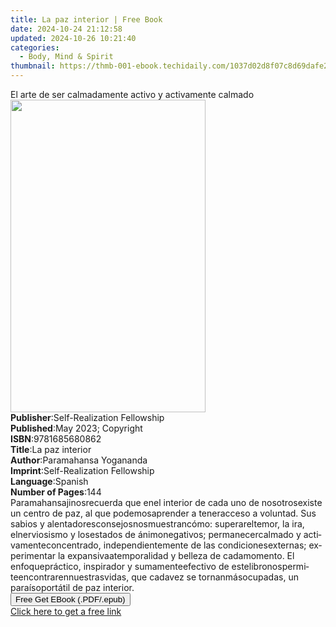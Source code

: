 ```yaml
---
title: La paz interior | Free Book
date: 2024-10-24 21:12:58
updated: 2024-10-26 10:21:40
categories:
  - Body, Mind & Spirit
thumbnail: https://thmb-001-ebook.techidaily.com/1037d02d8f07c8d69dafe247e2c92ee326070fe41130a9c6f36d89b7032beb0a.jpg
---
```

<main id="book-container">
  <div class="flex flex-col">
    <div class="book-brief flex-1 py-6 px-4 sm:p-6 md:py-10 md:px-8">
      <!-- brief-->
      <div class="book-brief-main">
        El arte de ser calmadamente activo y activamente calmado
      </div>
    </div>
    <div
      class="book-meta-info flex-1 grid gap-4 col-start-1 col-end-3 row-start-1 sm:mb-6 sm:grid-cols-4 lg:gap-6 lg:col-start-2 lg:row-end-6 lg:row-span-6 lg:mb-0"
    >
      <div
        class="book-meta-info-left place-content-center mt-4 p-4 text-sm leading-6 col-start-2 col-span-2 dark:text-slate-400"
      >
        <img
          class="w-full h-500 object-cover rounded-lg sm:h-255 sm:col-span-2 lg:col-span-full"
          src="https://img-001-ebook.techidaily.com/53d24611819a703d9e2a6f447ed182ecb47981eaf74ce769acd2fc2612a83823.jpg"
          alt=""
          width="312"
          height="500"
        />
      </div>
      <div
        class="book-meta-info-right mt-2 col-start-1 row-start-2 col-span-3 self-center"
      >
        <!-- meta data  -->
        <div class="flex flex-col px-4 md:px-8">
          <div class="flex-1">
            <strong>Publisher</strong>:<span class="px-2"
              >Self-Realization Fellowship</span
            >
          </div>
          <div class="flex-1">
            <strong>Published</strong>:<span class="px-2"
              >May 2023; Copyright</span
            >
          </div>
          <div class="flex-1">
            <strong>ISBN</strong>:<span class="px-2">9781685680862</span>
          </div>
          <div class="flex-1">
            <strong>Title</strong>:<span class="px-2">La paz interior</span>
          </div>
          <div class="flex-1">
            <strong>Author</strong>:<span class="px-2"
              >Paramahansa Yogananda</span
            >
          </div>
          <div class="flex-1">
            <strong>Imprint</strong>:<span class="px-2"
              >Self-Realization Fellowship</span
            >
          </div>
          <div class="flex-1">
            <strong>Language</strong>:<span class="px-2">Spanish</span>
          </div>
          <div class="flex-1">
            <strong>Number of Pages</strong>:<span class="px-2">144</span>
          </div>
        </div>
      </div>
    </div>
    <div class="book-description flex-1 py-6 px-4 sm:p-6 md:py-10 md:px-8">
      <div class="book-description-main">
        <div accordion-content="" id="description">
          <span lang="EN-US" class="TextRun SCXW108232797 BCX4"
            ><span
              class="NormalTextRun SpellingErrorV2Themed SCXW108232797 BCX4"
              >Paramahansaji</span
            ><span class="NormalTextRun SCXW108232797 BCX4"></span
            ><span
              class="NormalTextRun SpellingErrorV2Themed SCXW108232797 BCX4"
              >nos</span
            ><span class="NormalTextRun SCXW108232797 BCX4"></span
            ><span
              class="NormalTextRun SpellingErrorV2Themed SCXW108232797 BCX4"
              >recuerda</span
            ><span class="NormalTextRun SCXW108232797 BCX4"> que </span
            ><span
              class="NormalTextRun SpellingErrorV2Themed SCXW108232797 BCX4"
              >en</span
            ><span class="NormalTextRun SCXW108232797 BCX4"></span
            ><span
              class="NormalTextRun SpellingErrorV2Themed SCXW108232797 BCX4"
              >el</span
            ><span class="NormalTextRun SCXW108232797 BCX4"> interior de </span
            ><span
              class="NormalTextRun SpellingErrorV2Themed SCXW108232797 BCX4"
              >cada</span
            ><span class="NormalTextRun SCXW108232797 BCX4"> uno de </span
            ><span
              class="NormalTextRun SpellingErrorV2Themed SCXW108232797 BCX4"
              >nosotros</span
            ><span class="NormalTextRun SCXW108232797 BCX4"></span
            ><span
              class="NormalTextRun SpellingErrorV2Themed SCXW108232797 BCX4"
              >existe</span
            ><span class="NormalTextRun SCXW108232797 BCX4"> un </span
            ><span
              class="NormalTextRun SpellingErrorV2Themed SCXW108232797 BCX4"
              >centro</span
            ><span class="NormalTextRun SCXW108232797 BCX4"> de </span
            ><span
              class="NormalTextRun SpellingErrorV2Themed SCXW108232797 BCX4"
              >paz</span
            ><span class="NormalTextRun SCXW108232797 BCX4">, al que </span
            ><span
              class="NormalTextRun SpellingErrorV2Themed SCXW108232797 BCX4"
              >podemos</span
            ><span class="NormalTextRun SCXW108232797 BCX4"></span
            ><span
              class="NormalTextRun SpellingErrorV2Themed SCXW108232797 BCX4"
              >aprender</span
            ><span class="NormalTextRun SCXW108232797 BCX4"> a </span
            ><span
              class="NormalTextRun SpellingErrorV2Themed SCXW108232797 BCX4"
              >tener</span
            ><span class="NormalTextRun SCXW108232797 BCX4"></span
            ><span
              class="NormalTextRun SpellingErrorV2Themed SCXW108232797 BCX4"
              >acceso</span
            ><span class="NormalTextRun SCXW108232797 BCX4"> a </span
            ><span
              class="NormalTextRun SpellingErrorV2Themed SCXW108232797 BCX4"
              >voluntad</span
            ><span class="NormalTextRun SCXW108232797 BCX4">. Sus </span
            ><span
              class="NormalTextRun SpellingErrorV2Themed SCXW108232797 BCX4"
              >sabios</span
            ><span class="NormalTextRun SCXW108232797 BCX4"> y </span
            ><span
              class="NormalTextRun SpellingErrorV2Themed SCXW108232797 BCX4"
              >alentadores</span
            ><span class="NormalTextRun SCXW108232797 BCX4"></span
            ><span
              class="NormalTextRun SpellingErrorV2Themed SCXW108232797 BCX4"
              >consejos</span
            ><span class="NormalTextRun SCXW108232797 BCX4"></span
            ><span
              class="NormalTextRun SpellingErrorV2Themed SCXW108232797 BCX4"
              >nos</span
            ><span class="NormalTextRun SCXW108232797 BCX4"></span
            ><span
              class="NormalTextRun SpellingErrorV2Themed SCXW108232797 BCX4"
              >muestran</span
            ><span class="NormalTextRun SCXW108232797 BCX4"></span
            ><span
              class="NormalTextRun SpellingErrorV2Themed SCXW108232797 BCX4"
              >cómo</span
            ><span class="NormalTextRun SCXW108232797 BCX4">: </span
            ><span
              class="NormalTextRun SpellingErrorV2Themed SCXW108232797 BCX4"
              >superar</span
            ><span class="NormalTextRun SCXW108232797 BCX4"></span
            ><span
              class="NormalTextRun SpellingErrorV2Themed SCXW108232797 BCX4"
              >el</span
            ><span class="NormalTextRun SCXW108232797 BCX4"></span
            ><span
              class="NormalTextRun SpellingErrorV2Themed SCXW108232797 BCX4"
              >temor</span
            ><span class="NormalTextRun SCXW108232797 BCX4">, la </span
            ><span
              class="NormalTextRun SpellingErrorV2Themed SCXW108232797 BCX4"
              >ira</span
            ><span class="NormalTextRun SCXW108232797 BCX4">, </span
            ><span
              class="NormalTextRun SpellingErrorV2Themed SCXW108232797 BCX4"
              >el</span
            ><span class="NormalTextRun SCXW108232797 BCX4"></span
            ><span
              class="NormalTextRun SpellingErrorV2Themed SCXW108232797 BCX4"
              >nerviosismo</span
            ><span class="NormalTextRun SCXW108232797 BCX4"> y </span
            ><span
              class="NormalTextRun SpellingErrorV2Themed SCXW108232797 BCX4"
              >los</span
            ><span class="NormalTextRun SCXW108232797 BCX4"></span
            ><span
              class="NormalTextRun SpellingErrorV2Themed SCXW108232797 BCX4"
              >estados</span
            ><span class="NormalTextRun SCXW108232797 BCX4"> de </span
            ><span
              class="NormalTextRun SpellingErrorV2Themed SCXW108232797 BCX4"
              >ánimo</span
            ><span class="NormalTextRun SCXW108232797 BCX4"></span
            ><span
              class="NormalTextRun SpellingErrorV2Themed SCXW108232797 BCX4"
              >negativos</span
            ><span class="NormalTextRun SCXW108232797 BCX4">; </span
            ><span
              class="NormalTextRun SpellingErrorV2Themed SCXW108232797 BCX4"
              >permanecer</span
            ><span class="NormalTextRun SCXW108232797 BCX4"></span
            ><span
              class="NormalTextRun SpellingErrorV2Themed SCXW108232797 BCX4"
              >calmado</span
            ><span class="NormalTextRun SCXW108232797 BCX4"> y </span
            ><span
              class="NormalTextRun SpellingErrorV2Themed SCXW108232797 BCX4"
              >activamente</span
            ><span class="NormalTextRun SCXW108232797 BCX4"></span
            ><span
              class="NormalTextRun SpellingErrorV2Themed SCXW108232797 BCX4"
              >concentrado</span
            ><span class="NormalTextRun SCXW108232797 BCX4">, </span
            ><span
              class="NormalTextRun SpellingErrorV2Themed SCXW108232797 BCX4"
              >independientemente</span
            ><span class="NormalTextRun SCXW108232797 BCX4"> de las </span
            ><span
              class="NormalTextRun SpellingErrorV2Themed SCXW108232797 BCX4"
              >condiciones</span
            ><span class="NormalTextRun SCXW108232797 BCX4"></span
            ><span
              class="NormalTextRun SpellingErrorV2Themed SCXW108232797 BCX4"
              >externas</span
            ><span class="NormalTextRun SCXW108232797 BCX4">; </span
            ><span
              class="NormalTextRun SpellingErrorV2Themed SCXW108232797 BCX4"
              >experimentar</span
            ><span class="NormalTextRun SCXW108232797 BCX4"> la </span
            ><span
              class="NormalTextRun SpellingErrorV2Themed SCXW108232797 BCX4"
              >expansiva</span
            ><span class="NormalTextRun SCXW108232797 BCX4"></span
            ><span
              class="NormalTextRun SpellingErrorV2Themed SCXW108232797 BCX4"
              >atemporalidad</span
            ><span class="NormalTextRun SCXW108232797 BCX4"> y </span
            ><span
              class="NormalTextRun SpellingErrorV2Themed SCXW108232797 BCX4"
              >belleza</span
            ><span class="NormalTextRun SCXW108232797 BCX4"> de </span
            ><span
              class="NormalTextRun SpellingErrorV2Themed SCXW108232797 BCX4"
              >cada</span
            ><span class="NormalTextRun SCXW108232797 BCX4"></span
            ><span
              class="NormalTextRun SpellingErrorV2Themed SCXW108232797 BCX4"
              >momento</span
            ><span class="NormalTextRun SCXW108232797 BCX4">. El </span
            ><span
              class="NormalTextRun SpellingErrorV2Themed SCXW108232797 BCX4"
              >enfoque</span
            ><span class="NormalTextRun SCXW108232797 BCX4"></span
            ><span
              class="NormalTextRun SpellingErrorV2Themed SCXW108232797 BCX4"
              >práctico</span
            ><span class="NormalTextRun SCXW108232797 BCX4">, </span
            ><span
              class="NormalTextRun SpellingErrorV2Themed SCXW108232797 BCX4"
              >inspirador</span
            ><span class="NormalTextRun SCXW108232797 BCX4"> y </span
            ><span
              class="NormalTextRun SpellingErrorV2Themed SCXW108232797 BCX4"
              >sumamente</span
            ><span class="NormalTextRun SCXW108232797 BCX4"></span
            ><span
              class="NormalTextRun SpellingErrorV2Themed SCXW108232797 BCX4"
              >efectivo</span
            ><span class="NormalTextRun SCXW108232797 BCX4"> de </span
            ><span
              class="NormalTextRun SpellingErrorV2Themed SCXW108232797 BCX4"
              >este</span
            ><span class="NormalTextRun SCXW108232797 BCX4"></span
            ><span
              class="NormalTextRun SpellingErrorV2Themed SCXW108232797 BCX4"
              >libro</span
            ><span class="NormalTextRun SCXW108232797 BCX4"></span
            ><span
              class="NormalTextRun SpellingErrorV2Themed SCXW108232797 BCX4"
              >nos</span
            ><span class="NormalTextRun SCXW108232797 BCX4"></span
            ><span
              class="NormalTextRun SpellingErrorV2Themed SCXW108232797 BCX4"
              >permite</span
            ><span class="NormalTextRun SCXW108232797 BCX4"></span
            ><span
              class="NormalTextRun SpellingErrorV2Themed SCXW108232797 BCX4"
              >encontrar</span
            ><span class="NormalTextRun SCXW108232797 BCX4"></span
            ><span
              class="NormalTextRun SpellingErrorV2Themed SCXW108232797 BCX4"
              >en</span
            ><span class="NormalTextRun SCXW108232797 BCX4"></span
            ><span
              class="NormalTextRun SpellingErrorV2Themed SCXW108232797 BCX4"
              >nuestras</span
            ><span class="NormalTextRun SCXW108232797 BCX4"></span
            ><span
              class="NormalTextRun SpellingErrorV2Themed SCXW108232797 BCX4"
              >vidas</span
            ><span class="NormalTextRun SCXW108232797 BCX4">, que </span
            ><span
              class="NormalTextRun SpellingErrorV2Themed SCXW108232797 BCX4"
              >cada</span
            ><span class="NormalTextRun SCXW108232797 BCX4"></span
            ><span
              class="NormalTextRun SpellingErrorV2Themed SCXW108232797 BCX4"
              >vez</span
            ><span class="NormalTextRun SCXW108232797 BCX4"> se </span
            ><span
              class="NormalTextRun SpellingErrorV2Themed SCXW108232797 BCX4"
              >tornan</span
            ><span class="NormalTextRun SCXW108232797 BCX4"></span
            ><span
              class="NormalTextRun SpellingErrorV2Themed SCXW108232797 BCX4"
              >más</span
            ><span class="NormalTextRun SCXW108232797 BCX4"></span
            ><span
              class="NormalTextRun SpellingErrorV2Themed SCXW108232797 BCX4"
              >ocupadas</span
            ><span class="NormalTextRun SCXW108232797 BCX4">, un </span
            ><span
              class="NormalTextRun SpellingErrorV2Themed SCXW108232797 BCX4"
              >paraíso</span
            ><span class="NormalTextRun SCXW108232797 BCX4"></span
            ><span
              class="NormalTextRun SpellingErrorV2Themed SCXW108232797 BCX4"
              >portátil</span
            ><span class="NormalTextRun SCXW108232797 BCX4"> de </span
            ><span
              class="NormalTextRun SpellingErrorV2Themed SCXW108232797 BCX4"
              >paz</span
            ><span class="NormalTextRun SCXW108232797 BCX4">
              interior.</span
            ></span
          ><span class="EOP SCXW108232797 BCX4">&nbsp;</span>
        </div>
      </div>
    </div>
    <div class="book-excerpts flex-1 py-6 px-4 sm:p-6 md:py-10 md:px-8"></div>
    <div
      class="book-about-author flex-1 py-6 px-4 sm:p-6 md:py-10 md:px-8"
    ></div>
    <div class="book-free-get flex-1 py-6 px-4 sm:p-6 md:py-10 md:px-8">
      <button
        id="btn-free-get"
        class="bg-blue-500 hover:bg-blue-700 text-white font-bold py-2 px-4 rounded"
      >
        Free Get EBook (.PDF/.epub)
      </button>
      <div id="countdown-display" class="px-2 text-lg mt-2"></div>
      <a
        id="free-link"
        class="hidden bg-blue-500 hover:bg-blue-700 text-white font-bold py-2 px-4 rounded"
        href="https://www.ebooks.com/en-us/book/210847422/la-paz-interior/paramahansa-yogananda/"
        target="_blank"
        >Click here to get a free link</a
      >
    </div>
    <script>
      let countdownTime = 0;
      let countdownInterval = null;
      document
        .getElementById('btn-free-get')
        .addEventListener('click', startCountdown);
      function startCountdown() {
        countdownTime = new Date().getTime() + 60000 * 3;
        countdownInterval = setInterval(updateCountdown, 1000);
        document.getElementById('btn-free-get').disabled = true;
        document
          .getElementById('btn-free-get')
          .classList.add('bg-gray-500', 'cursor-not-allowed');
      }
      function updateCountdown() {
        let currentTime = new Date().getTime();
        let timeLeft = countdownTime - currentTime;
        let secondsLeft = Math.floor(timeLeft / 1000);
        document.getElementById('countdown-display').innerHTML =
          `Remaining time: ${secondsLeft} seconds.`;
        if (secondsLeft <= 0) {
          clearInterval(countdownInterval);
          document.getElementById('btn-free-get').classList.add('hidden');
          document.getElementById('free-link').classList.remove('hidden');
          document.getElementById('countdown-display').innerHTML = '';
        }
      }
    </script>
  </div>
</main>
